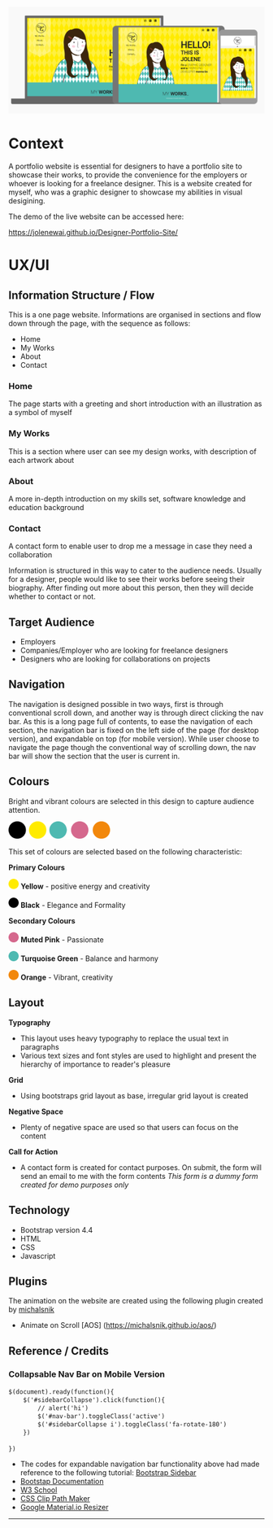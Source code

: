 <img src="images/view_across_devices.png" style="margin: 0;">


# Context

A portfolio website is essential for designers to have a portfolio site to showcase their works, to provide the convenience for the employers or whoever is looking for a freelance designer. This is a website created for myself, who was a graphic designer to showcase my abilities in visual desigining. 

The demo of the live website can be accessed here:

https://jolenewai.github.io/Designer-Portfolio-Site/ 

# UX/UI 

## Information Structure / Flow

This is a one page website. Informations are organised in sections and flow down through the page, with the sequence as follows:
- Home
- My Works
- About
- Contact

### Home
The page starts with a greeting and short introduction with an illustration as a symbol of myself

### My Works
This is a section where user can see my design works, with description of each artwork about

### About
A more in-depth introduction on my skills set, software knowledge and education background

### Contact
A contact form to enable user to drop me a message in case they need a collaboration

Information is structured in this way to cater to the audience needs. Usually for a designer, people would like to see their works before seeing their biography. After finding out more about this person, then they will decide whether to contact or not.

## Target Audience
* Employers
* Companies/Employer who are looking for freelance designers
* Designers who are looking for collaborations on projects

## Navigation

The navigation is designed possible in two ways, first is through conventional scroll down, and another way is through direct clicking the nav bar. As this is a long page full of contents, to ease the navigation of each section, the navigation bar is fixed on the left side of the page (for desktop version), and expandable on top  (for mobile version). While user choose to navigate the page though the conventional way of scrolling down, the nav bar will show the section that the user is current in. 

## Colours

Bright and vibrant colours are selected in this design to capture audience attention.

<img src="images/colour_pallete.png" width="200" style="margin: 0;">

This set of colours are selected based on the following characteristic:

__Primary Colours__

<img src="images/Ellipse 1.png" width="20" style="margin: 0;"> **Yellow** - positive energy and creativity

<img src="images/Ellipse 5.png" width="20" style="margin: 0;"> **Black** - Elegance and Formality

__Secondary Colours__

<img src="images/Ellipse 3.png" width="20" style="margin: 0;"> **Muted Pink** - Passionate  

<img src="images/Ellipse 2.png" width="20" style="margin: 0;"> **Turquoise Green** - Balance and harmony

<img src="images/Ellipse 4.png" width="20" style="margin: 0;"> **Orange** - Vibrant, creativity

## Layout

__Typography__

* This layout uses heavy typography to replace the usual text in paragraphs
* Various text sizes and font styles are used to highlight and present the hierarchy of importance to reader\'s pleasure

__Grid__

* Using bootstraps grid layout as base, irregular grid layout is created

__Negative Space__

* Plenty of negative space are used so that users can focus on the content

__Call for Action__

* A contact form is created for contact purposes. On submit, the form will send an email to me with the form contents
*This form is a dummy form created for demo purposes only*

## Technology

* Bootstrap version 4.4</a>
* HTML 
* CSS
* Javascript

## Plugins

The animation on the website are created using the following plugin created by [michalsnik](https://github.com/michalsnik/aos)

* Animate on Scroll [AOS] (https://michalsnik.github.io/aos/)

## Reference / Credits

### Collapsable Nav Bar on Mobile Version

```
$(document).ready(function(){
    $('#sidebarCollapse').click(function(){
        // alert('hi')
        $('#nav-bar').toggleClass('active')
        $('#sidebarCollapse i').toggleClass('fa-rotate-180')
    })

})
```

* The codes for expandable navigation bar functionality above had made reference to the following tutorial:
[Bootstrap Sidebar](https://bootstrapious.com/p/bootstrap-sidebar)
* [Bootstap Documentation](https://getbootstrap.com)
* [W3 School](https://www.w3schools.com/)
* [CSS Clip Path Maker](https://bennettfeely.com/clippy/)
* [Google Material.io Resizer](https://material.io/resources/resizer/)

--------

